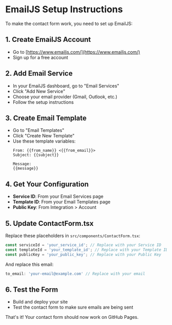 # EmailJS Setup Instructions

To make the contact form work, you need to set up EmailJS:

## 1. Create EmailJS Account
- Go to [https://www.emailjs.com/](https://www.emailjs.com/)
- Sign up for a free account

## 2. Add Email Service
- In your EmailJS dashboard, go to "Email Services"
- Click "Add New Service"
- Choose your email provider (Gmail, Outlook, etc.)
- Follow the setup instructions

## 3. Create Email Template
- Go to "Email Templates"
- Click "Create New Template"
- Use these template variables:
  ```
  From: {{from_name}} <{{from_email}}>
  Subject: {{subject}}
  
  Message:
  {{message}}
  ```

## 4. Get Your Configuration
- **Service ID**: From your Email Services page
- **Template ID**: From your Email Templates page
- **Public Key**: From Integration > Account

## 5. Update ContactForm.tsx
Replace these placeholders in `src/components/ContactForm.tsx`:
```typescript
const serviceId = 'your_service_id'; // Replace with your Service ID
const templateId = 'your_template_id'; // Replace with your Template ID
const publicKey = 'your_public_key'; // Replace with your Public Key
```

And replace this email:
```typescript
to_email: 'your-email@example.com' // Replace with your email
```

## 6. Test the Form
- Build and deploy your site
- Test the contact form to make sure emails are being sent

That's it! Your contact form should now work on GitHub Pages.